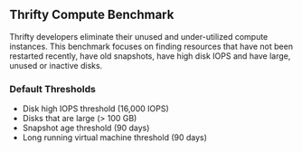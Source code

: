 ## Thrifty Compute Benchmark

Thrifty developers eliminate their unused and under-utilized compute instances. This benchmark focuses on finding resources that have not been restarted recently, have old snapshots, have high disk IOPS and have large, unused or inactive disks.

### Default Thresholds

- Disk high IOPS threshold (16,000 IOPS)
- Disks that are large (> 100 GB)
- Snapshot age threshold (90 days)
- Long running virtual machine threshold (90 days)
